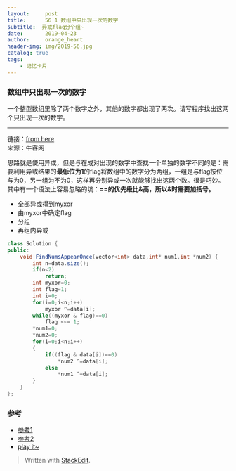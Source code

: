 ```yaml
---
layout:     post
title:      56 1 数组中只出现一次的数字
subtitle:  异或flag分个组~
date:       2019-04-23
author:     orange_heart
header-img: img/2019-56.jpg
catalog: true
tags:
    - 记忆卡片
---
```


###   数组中只出现一次的数字

一个整型数组里除了两个数字之外，其他的数字都出现了两次。请写程序找出这两个只出现一次的数字。

-----------

链接：[from here](https://www.nowcoder.com/profile/812641)  
来源：牛客网  
  
思路就是使用异或，但是与在成对出现的数字中查找一个单独的数字不同的是：需要利用异或结果的**最低位为1**的flag将数组中的数字分为两组，一组是与flag按位与为0，另一组为不为0，这样再分别异或一次就能够找出这两个数。很是巧妙。其中有一个语法上容易忽略的坑：**==的优先级比&高，所以&时需要加括号。**

 - 全部异或得到myxor
 - 由myxor中确定flag
 - 分组
 - 再组内异或

```java
class Solution {
public:
    void FindNumsAppearOnce(vector<int> data,int* num1,int *num2) {
        int n=data.size();
        if(n<2)
            return;
        int myxor=0;
        int flag=1;
        int i=0;
        for(i=0;i<n;i++)
            myxor ^=data[i];
        while((myxor & flag)==0)
            flag <<= 1;
        *num1=0;
        *num2=0;
        for(i=0;i<n;i++)
        {
            if((flag & data[i])==0)
                *num2 ^=data[i];
            else
                *num1 ^=data[i];
        }
    }
};
```



### 参考

- [参考1](https://github.com/zhedahht/CodingInterviewChinese2)
- [参考2](https://github.com/gatieme/CodingInterviews)
- [play it~](https://www.nowcoder.com/practice/e02fdb54d7524710a7d664d082bb7811?tpId=13&tqId=11193&rp=2&ru=/ta/coding-interviews&qru=/ta/coding-interviews/question-ranking&tPage=2)



> Written with [StackEdit](https://stackedit.io/).

<head>
    <script src="https://cdn.mathjax.org/mathjax/latest/MathJax.js?config=TeX-AMS-MML_HTMLorMML" type="text/javascript"></script>
    <script type="text/x-mathjax-config">
        MathJax.Hub.Config({
            tex2jax: {
            skipTags: ['script', 'noscript', 'style', 'textarea', 'pre'],
            inlineMath: [['$','$']]
            }
        });
    </script>
</head>
<!--stackedit_data:
eyJoaXN0b3J5IjpbLTY4NTIwMDU2MywtMTQ0NDAwMjE5M119
-->